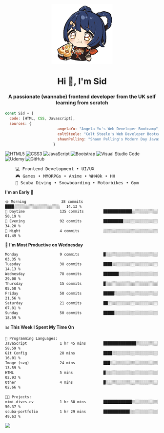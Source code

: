 <p align="center">
<img align="center" src="imgs/HuTaoPizza.gif" alt="Logo">
</p>
<h1 align="center">Hi 👋, I'm Sid</h1>
<h3 align="center">A passionate (wannabe) frontend developer from the UK self learning from scratch</h3>


```javascript
const Sid = {
  code: [HTML, CSS, Javascript],
  sources: {
                        angelaYu: "Angela Yu's Web Developer Bootcamp",
                        coltSteele: "Colt Steele's Web Developer Bootcamp",
                        shaunPelling: "Shaun Pelling's Modern Day Javascript"
                      }
```

![HTML5](https://img.shields.io/badge/html5-%23E34F26.svg?style=for-the-badge&logo=html5&logoColor=white)
![CSS3](https://img.shields.io/badge/css3-%231572B6.svg?style=for-the-badge&logo=css3&logoColor=white)
![JavaScript](https://img.shields.io/badge/javascript-%23323330.svg?style=for-the-badge&logo=javascript&logoColor=%23F7DF1E)
![Bootstrap](https://img.shields.io/badge/bootstrap-%238511FA.svg?style=for-the-badge&logo=bootstrap&logoColor=white)
![Visual Studio Code](https://img.shields.io/badge/Visual%20Studio%20Code-0078d7.svg?style=for-the-badge&logo=visual-studio-code&logoColor=white)
![Udemy](https://img.shields.io/badge/Udemy-A435F0?style=for-the-badge&logo=Udemy&logoColor=white)
![GitHub](https://img.shields.io/badge/github-%23121011.svg?style=for-the-badge&logo=github&logoColor=white)

<pre>
    💻 Frontend Development • UI/UX 
    🎮 Games • MMORPGs • Anime • WH40k • HH 
    💪 Scuba Diving • Snowboarding • Motorbikes • Gym
</pre>

<!--START_SECTION:waka-->
**I'm an Early 🐤** 

```text
🌞 Morning                38 commits          ████░░░░░░░░░░░░░░░░░░░░░   14.13 % 
🌆 Daytime                135 commits         █████████████░░░░░░░░░░░░   50.19 % 
🌃 Evening                92 commits          █████████░░░░░░░░░░░░░░░░   34.20 % 
🌙 Night                  4 commits           ░░░░░░░░░░░░░░░░░░░░░░░░░   01.49 % 
```
📅 **I'm Most Productive on Wednesday** 

```text
Monday                   9 commits           █░░░░░░░░░░░░░░░░░░░░░░░░   03.35 % 
Tuesday                  38 commits          ████░░░░░░░░░░░░░░░░░░░░░   14.13 % 
Wednesday                78 commits          ███████░░░░░░░░░░░░░░░░░░   29.00 % 
Thursday                 15 commits          █░░░░░░░░░░░░░░░░░░░░░░░░   05.58 % 
Friday                   58 commits          █████░░░░░░░░░░░░░░░░░░░░   21.56 % 
Saturday                 21 commits          ██░░░░░░░░░░░░░░░░░░░░░░░   07.81 % 
Sunday                   50 commits          █████░░░░░░░░░░░░░░░░░░░░   18.59 % 
```


📊 **This Week I Spent My Time On** 

```text
💬 Programming Languages: 
JavaScript               1 hr 45 mins        ███████████████░░░░░░░░░░   58.59 % 
Git Config               28 mins             ████░░░░░░░░░░░░░░░░░░░░░   16.01 % 
Image (svg)              24 mins             ███░░░░░░░░░░░░░░░░░░░░░░   13.59 % 
HTML                     5 mins              █░░░░░░░░░░░░░░░░░░░░░░░░   02.93 % 
Other                    4 mins              █░░░░░░░░░░░░░░░░░░░░░░░░   02.66 % 

🐱‍💻 Projects: 
mimi-dives-cv            1 hr 30 mins        █████████████░░░░░░░░░░░░   50.37 % 
scuba-portfolio          1 hr 29 mins        ████████████░░░░░░░░░░░░░   49.63 % 
```


<!--END_SECTION:waka-->

<a href="">![](https://komarev.com/ghpvc/?username=sedaryildirim&style=for-the-badge)</a>
